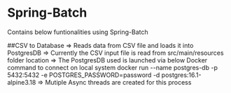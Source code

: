 # Spring-Batch

Contains below funtionalities using Spring-Batch

##CSV to Database
 => Reads data from CSV file and loads it into PostgresDB
 => Currently the CSV input file is read from src/main/resources folder location
 => The PostgresDB used is launched via below Docker command to connect on local system
	docker run --name postgres-db -p 5432:5432 -e POSTGRES_PASSWORD=password -d postgres:16.1-alpine3.18
 => Mutiple Async threads are created for this process
 